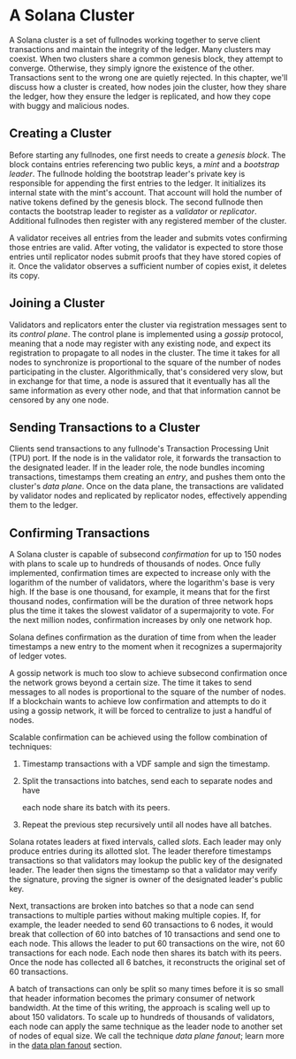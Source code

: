 # A Solana Cluster

A Solana cluster is a set of fullnodes working together to serve client transactions and maintain the integrity of the ledger. Many clusters may coexist. When two clusters share a common genesis block, they attempt to converge. Otherwise, they simply ignore the existence of the other. Transactions sent to the wrong one are quietly rejected. In this chapter, we'll discuss how a cluster is created, how nodes join the cluster, how they share the ledger, how they ensure the ledger is replicated, and how they cope with buggy and malicious nodes.

## Creating a Cluster

Before starting any fullnodes, one first needs to create a _genesis block_. The block contains entries referencing two public keys, a _mint_ and a _bootstrap leader_. The fullnode holding the bootstrap leader's private key is responsible for appending the first entries to the ledger. It initializes its internal state with the mint's account. That account will hold the number of native tokens defined by the genesis block. The second fullnode then contacts the bootstrap leader to register as a _validator_ or _replicator_. Additional fullnodes then register with any registered member of the cluster.

A validator receives all entries from the leader and submits votes confirming those entries are valid. After voting, the validator is expected to store those entries until replicator nodes submit proofs that they have stored copies of it. Once the validator observes a sufficient number of copies exist, it deletes its copy.

## Joining a Cluster

Validators and replicators enter the cluster via registration messages sent to its _control plane_. The control plane is implemented using a _gossip_ protocol, meaning that a node may register with any existing node, and expect its registration to propagate to all nodes in the cluster. The time it takes for all nodes to synchronize is proportional to the square of the number of nodes participating in the cluster. Algorithmically, that's considered very slow, but in exchange for that time, a node is assured that it eventually has all the same information as every other node, and that that information cannot be censored by any one node.

## Sending Transactions to a Cluster

Clients send transactions to any fullnode's Transaction Processing Unit \(TPU\) port. If the node is in the validator role, it forwards the transaction to the designated leader. If in the leader role, the node bundles incoming transactions, timestamps them creating an _entry_, and pushes them onto the cluster's _data plane_. Once on the data plane, the transactions are validated by validator nodes and replicated by replicator nodes, effectively appending them to the ledger.

## Confirming Transactions

A Solana cluster is capable of subsecond _confirmation_ for up to 150 nodes with plans to scale up to hundreds of thousands of nodes. Once fully implemented, confirmation times are expected to increase only with the logarithm of the number of validators, where the logarithm's base is very high. If the base is one thousand, for example, it means that for the first thousand nodes, confirmation will be the duration of three network hops plus the time it takes the slowest validator of a supermajority to vote. For the next million nodes, confirmation increases by only one network hop.

Solana defines confirmation as the duration of time from when the leader timestamps a new entry to the moment when it recognizes a supermajority of ledger votes.

A gossip network is much too slow to achieve subsecond confirmation once the network grows beyond a certain size. The time it takes to send messages to all nodes is proportional to the square of the number of nodes. If a blockchain wants to achieve low confirmation and attempts to do it using a gossip network, it will be forced to centralize to just a handful of nodes.

Scalable confirmation can be achieved using the follow combination of techniques:

1. Timestamp transactions with a VDF sample and sign the timestamp.
2. Split the transactions into batches, send each to separate nodes and have

   each node share its batch with its peers.

3. Repeat the previous step recursively until all nodes have all batches.

Solana rotates leaders at fixed intervals, called _slots_. Each leader may only produce entries during its allotted slot. The leader therefore timestamps transactions so that validators may lookup the public key of the designated leader. The leader then signs the timestamp so that a validator may verify the signature, proving the signer is owner of the designated leader's public key.

Next, transactions are broken into batches so that a node can send transactions to multiple parties without making multiple copies. If, for example, the leader needed to send 60 transactions to 6 nodes, it would break that collection of 60 into batches of 10 transactions and send one to each node. This allows the leader to put 60 transactions on the wire, not 60 transactions for each node. Each node then shares its batch with its peers. Once the node has collected all 6 batches, it reconstructs the original set of 60 transactions.

A batch of transactions can only be split so many times before it is so small that header information becomes the primary consumer of network bandwidth. At the time of this writing, the approach is scaling well up to about 150 validators. To scale up to hundreds of thousands of validators, each node can apply the same technique as the leader node to another set of nodes of equal size. We call the technique _data plane fanout_; learn more in the [data plan fanout](https://github.com/solana-labs/solana/tree/aacead62c0eb052068172eba6b53fc85874d6d54/book/src/data-plane-fanout.md) section.

